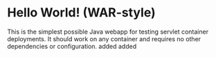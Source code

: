 Hello World! (WAR-style)
===============

This is the simplest possible Java webapp for testing servlet container deployments.  It should work on any container and requires no other dependencies or configuration.
added added
